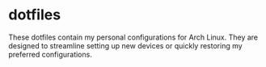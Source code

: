 # dotfiles
These dotfiles contain my personal configurations for Arch Linux. They are designed to streamline setting up new devices or quickly restoring my preferred configurations.
